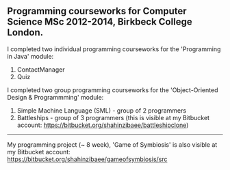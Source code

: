 Programming courseworks for Computer Science MSc 2012-2014, Birkbeck College London.
------------------------------------------------------------------------------------

I completed two individual programming courseworks for the 'Programming in Java' module:

1. ContactManager
2. Quiz


I completed two group programming courseworks for the 'Object-Oriented Design & Programmming' module:

1. Simple Machine Language (SML) - group of 2 programmers
2. Battleships - group of 3 programmers (this is visible at my Bitbucket account: https://bitbucket.org/shahinzibaee/battleshipclone)


------------------------------------------------------------------------------------

My programming project (~ 8 week), 'Game of Symbiosis' is also visible at my Bitbucket account: https://bitbucket.org/shahinzibaee/gameofsymbiosis/src 